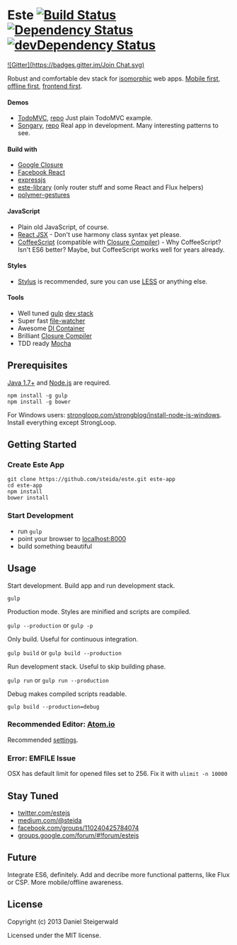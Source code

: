 # Este [![Build Status](https://secure.travis-ci.org/steida/este.png?branch=master)](http://travis-ci.org/steida/este) [![Dependency Status](https://david-dm.org/steida/este.png)](https://david-dm.org/steida/este) [![devDependency Status](https://david-dm.org/steida/este/dev-status.png)](https://david-dm.org/steida/este#info=devDependencies)
[![Gitter](https://badges.gitter.im/Join Chat.svg)](https://gitter.im/steida/este?utm_source=badge&utm_medium=badge&utm_campaign=pr-badge&utm_content=badge)

Robust and comfortable dev stack for [isomorphic](http://nerds.airbnb.com/isomorphic-javascript-future-web-apps/) web apps. [Mobile first](http://www.lukew.com/ff/entry.asp?933), [offline first](https://developer.chrome.com/apps/offline_apps), [frontend first](http://frontendfirst.com).

#### Demos
  - [TodoMVC](http://steida-este-todomvc.jit.su/), [repo](https://github.com/steida/este-todomvc) Just plain TodoMVC example.
  - [Songary](https://github.com/steida/songary), [repo](https://github.com/steida/songary) Real app in development. Many interesting patterns to see.

#### Build with
  - [Google Closure](https://developers.google.com/closure/library/)
  - [Facebook React](http://facebook.github.io/react/)
  - [expressjs](http://expressjs.com/)
  - [este-library](https://github.com/steida/este-library) (only router stuff and some React and Flux helpers)
  - [polymer-gestures](https://github.com/Polymer/polymer-gestures)

#### JavaScript
  - Plain old JavaScript, of course.
  - [React JSX](http://facebook.github.io/react/docs/jsx-in-depth.html) - Don't use harmony class syntax yet please.
  - [CoffeeScript](coffeescript.org) (compatible with [Closure Compiler](https://developers.google.com/closure/compiler/)) - Why CoffeeScript? Isn't ES6 better? Maybe, but CoffeeScript works well for years already.

#### Styles
  - [Stylus](http://learnboost.github.io/stylus/) is recommended, sure you can use [LESS](https://github.com/plus3network/gulp-less) or anything else.

#### Tools
  - Well tuned [gulp](http://gulpjs.com) [dev stack](https://github.com/steida/gulp-este)
  - Super fast [file-watcher](https://github.com/steida/este-watch)
  - Awesome [DI Container](https://github.com/steida/gulp-closure-dicontainer)
  - Brilliant [Closure Compiler](https://developers.google.com/closure/compiler/)
  - TDD ready [Mocha](http://visionmedia.github.io/mocha)

## Prerequisites
  [Java 1.7+](http://www.oracle.com/technetwork/java/javase/downloads/index.html) and [Node.js](http://nodejs.org) are required.
  ```shell
  npm install -g gulp
  npm install -g bower
  ```

For Windows users: [strongloop.com/strongblog/install-node-js-windows](http://strongloop.com/strongblog/install-node-js-windows/). Install everything except StrongLoop.

## Getting Started

### Create Este App

  ```shell
  git clone https://github.com/steida/este.git este-app
  cd este-app
  npm install
  bower install
  ```

### Start Development

  - run ```gulp```
  - point your browser to [localhost:8000](http://localhost:8000)
  - build something beautiful

## Usage

  Start development. Build app and run development stack.

  ```gulp ```

  Production mode. Styles are minified and scripts are compiled.

  ```gulp --production``` or ```gulp -p```

  Only build. Useful for continuous integration.

  ```gulp build``` or ```gulp build --production```

  Run development stack. Useful to skip building phase.

  ```gulp run``` or ```gulp run --production```

  Debug makes compiled scripts readable.

  ```gulp build --production=debug```

### Recommended Editor: [Atom.io](http://atom.io)

Recommended [settings](https://github.com/steida/atom-io-settings).

### Error: EMFILE Issue

OSX has default limit for opened files set to 256. Fix it with ```ulimit -n 10000```

## Stay Tuned

  - [twitter.com/estejs](https://twitter.com/estejs)
  - [medium.com/@steida](https://medium.com/@steida)
  - [facebook.com/groups/110240425784074](https://www.facebook.com/groups/110240425784074/)
  - [groups.google.com/forum/#!forum/estejs](https://groups.google.com/forum/#!forum/estejs)

## Future

Integrate ES6, definitely. Add and decribe more functional patterns, like Flux or CSP. More mobile/offline awareness. 

## License
Copyright (c) 2013 Daniel Steigerwald

Licensed under the MIT license.
